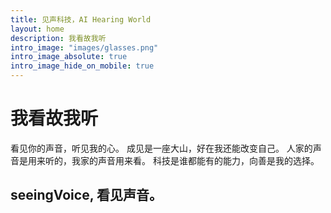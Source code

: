 ```yaml
---
title: 见声科技，AI Hearing World
layout: home
description: 我看故我听
intro_image: "images/glasses.png"
intro_image_absolute: true
intro_image_hide_on_mobile: true
---
```

# 我看故我听

看见你的声音，听见我的心。
成见是一座大山，好在我还能改变自己。
人家的声音是用来听的，我家的声音用来看。
科技是谁都能有的能力，向善是我的选择。

## seeingVoice, 看见声音。